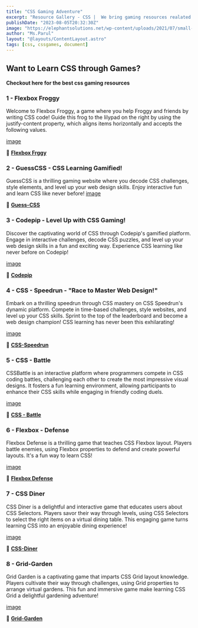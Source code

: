 ```yaml
---
title: "CSS Gaming Adventure"
excerpt: "Resource Gallery - CSS |  We bring gaming resources realated to Cascading Style Sheet."
publishDate: "2023-08-05T20:32:30Z"
image: "https://elephantsolutions.net/wp-content/uploads/2021/07/small-cover-360x210px.jpg"
author: "Ms.Parul"
layout: "@layouts/ContentLayout.astro"
tags: [css, cssgames, document]
---
```


## Want to Learn CSS through Games?

**Checkout here for the best css gaming resources**

### 1 - Flexbox Froggy 
Welcome to Flexbox Froggy, a game where you help Froggy and friends by writing CSS code! Guide this frog to the lilypad on the right by using the justify-content property, which aligns items horizontally and accepts the following values.

[image](https://user-images.githubusercontent.com/80768852/250367758-8bc36079-8792-48cb-a81e-73e6a2240249.png)

🔗 [**Flexbox Frggy**](https://flexboxfroggy.com)


### 2 - GuessCSS - CSS Learning Gamified!

GuessCSS is a thrilling gaming website where you decode CSS challenges, style elements, and level up your web design skills. Enjoy interactive fun and learn CSS like never before!
[image](https://user-images.githubusercontent.com/80768852/250307348-e8e37a7d-61e2-406f-909e-d094a63fd3ec.png)

🔗 [**Guess-CSS**](https://www.guess-css.app/)


### 3 - Codepip - Level Up with CSS Gaming!

Discover the captivating world of CSS through Codepip's gamified platform. Engage in interactive challenges, decode CSS puzzles, and level up your web design skills in a fun and exciting way. Experience CSS learning like never before on Codepip!

[image](https://user-images.githubusercontent.com/80768852/250307154-62aeca37-7ba1-4f01-90a7-947e5c580635.png)

🔗 [**Codepip**](https://codepip.com/)


### 4 - CSS - Speedrun - "Race to Master Web Design!"

Embark on a thrilling speedrun through CSS mastery on CSS Speedrun's dynamic platform. Compete in time-based challenges, style websites, and level up your CSS skills. Sprint to the top of the leaderboard and become a web design champion! CSS learning has never been this exhilarating!

[image](https://user-images.githubusercontent.com/80768852/250307287-ee0d5a17-e278-493d-abd6-0a3c9e36aba2.png)

🔗 [**CSS-Speedrun**](https://css-speedrun.netlify.app/)


### 5 - CSS - Battle

CSSBattle is an interactive platform where programmers compete in CSS coding battles, challenging each other to create the most impressive visual designs. It fosters a fun learning environment, allowing participants to enhance their CSS skills while engaging in friendly coding duels.

[image](https://user-images.githubusercontent.com/80768852/250307053-2e8a34a4-1a21-425d-a306-dccd5b86fd9d.png)

🔗 [**CSS - Battle**](https://cssbattle.dev/)

### 6 - Flexbox - Defense
Flexbox Defense is a thrilling game that teaches CSS Flexbox layout. Players battle enemies, using Flexbox properties to defend and create powerful layouts. It's a fun way to learn CSS!

[image](https://user-images.githubusercontent.com/80768852/250306095-a52379d4-4195-4b37-87d2-b50e029aaadd.png)

🔗 [**Flexbox Defense**](http://www.flexboxdefense.com/)

### 7 - CSS Diner
CSS Diner is a delightful and interactive game that educates users about CSS Selectors. Players savor their way through levels, using CSS Selectors to select the right items on a virtual dining table. This engaging game turns learning CSS into an enjoyable dining experience!

[image](https://user-images.githubusercontent.com/80768852/250306852-a9fc598e-e562-4544-82d1-1e07b0b81b58.png)

🔗 [**CSS-Diner**]( https://flukeout.github.io/)

### 8 - Grid-Garden
Grid Garden is a captivating game that imparts CSS Grid layout knowledge. Players cultivate their way through challenges, using Grid properties to arrange virtual gardens. This fun and immersive game make learning CSS Grid a delightful gardening adventure!

[image](https://user-images.githubusercontent.com/80768852/250306457-631406d8-fcf8-4e4f-86bc-8dfee9c92b59.png)

🔗 [**Grid-Garden**]( https://cssgridgarden.com/)